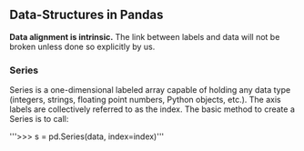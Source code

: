 ## Data-Structures in Pandas

**Data alignment is intrinsic.** The link between labels and data will not be broken unless done so explicitly by us.

### Series

Series is a one-dimensional labeled array capable of holding any data type (integers, strings, floating point numbers, Python objects, etc.). The axis labels are collectively referred to as the index. The basic method to create a Series is to call:

'''>>> s = pd.Series(data, index=index)'''

